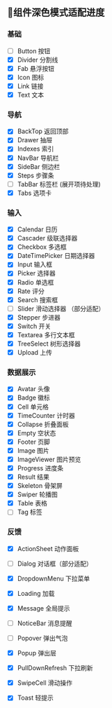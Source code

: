## 🚀组件深色模式适配进度

### 基础

- [ ] Button 按钮
- [x] Divider 分割线
- [x] Fab 悬浮按钮
- [x] Icon 图标
- [x] Link 链接
- [x] Text 文本

### 导航

- [x] BackTop 返回顶部
- [x] Drawer 抽屉
- [x] Indexes 索引
- [x] NavBar 导航栏
- [x] SideBar 侧边栏
- [x] Steps 步骤条
- [ ] TabBar 标签栏 (展开项待处理)
- [x] Tabs 选项卡

### 输入

- [x] Calendar 日历
- [x] Cascader 级联选择器
- [x] Checkbox 多选框
- [x] DateTimePicker 日期选择器
- [x] Input 输入框
- [x] Picker 选择器
- [x] Radio 单选框
- [x] Rate 评分
- [x] Search 搜索框
- [ ] Slider 滑动选择器 （部分适配）
- [x] Stepper 步进器
- [x] Switch 开关
- [x] Textarea 多行文本框
- [x] TreeSelect 树形选择器
- [x] Upload 上传

### 数据展示

- [x] Avatar 头像
- [x] Badge 徽标
- [x] Cell 单元格
- [x] TimeCounter 计时器
- [x] Collapse 折叠面板
- [x] Empty 空状态
- [x] Footer 页脚
- [x] Image 图片
- [x] ImageViewer 图片预览
- [x] Progress 进度条
- [x] Result 结果
- [x] Skeleton 骨架屏
- [x] Swiper 轮播图
- [x] Table 表格
- [ ] Tag 标签

### 反馈
- [x] ActionSheet 动作面板
- [ ] Dialog 对话框（部分适配）
- [x] DropdownMenu 下拉菜单
- [x] Loading 加载
- [x] Message 全局提示
- [ ] NoticeBar 消息提醒
- [ ] Popover 弹出气泡
- [x] Popup 弹出层
- [x] PullDownRefresh 下拉刷新
- [x] SwipeCell 滑动操作
- [x] Toast 轻提示

